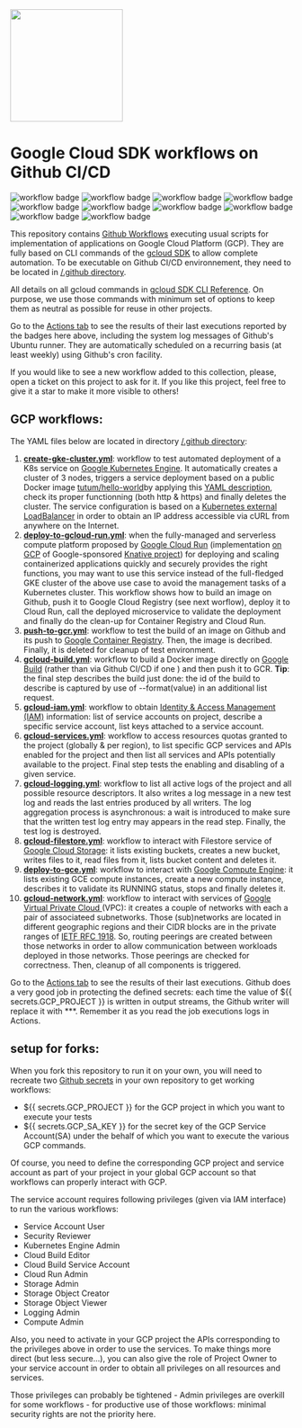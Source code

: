 <img src="https://github.com/didier-durand/gcp-workflows-on-github/blob/master/img/g_cloud.png" height="200">

# Google Cloud SDK workflows on Github CI/CD

![workflow badge](https://github.com/didier-durand/gcp-workflows-on-github/workflows/Create%20GKE%20cluster/badge.svg)
![workflow badge](https://github.com/didier-durand/gcp-workflows-on-github/workflows/Deploy%20image%20on%20Cloud%20Run/badge.svg)
![workflow badge](https://github.com/didier-durand/gcp-workflows-on-github/workflows/Push%20image%20to%20Cloud%20Registry/badge.svg)
![workflow badge](https://github.com/didier-durand/gcp-workflows-on-github/workflows/Cloud%20Build%20for%20Docker%20image/badge.svg)
![workflow badge](https://github.com/didier-durand/gcp-workflows-on-github/workflows/List%20IAM%20roles/badge.svg)
![workflow badge](https://github.com/didier-durand/gcp-workflows-on-github/workflows/List%20project%20services/badge.svg)
![workflow badge](https://github.com/didier-durand/gcp-workflows-on-github/workflows/Use%20GCP%20logging/badge.svg)
![workflow badge](https://github.com/didier-durand/gcp-workflows-on-github/workflows/Use%20GCP%20filestore/badge.svg)
![workflow badge](https://github.com/didier-durand/gcp-workflows-on-github/workflows/Deploy%20to%20GCE/badge.svg)
![workflow badge](https://github.com/didier-durand/gcp-workflows-on-github/workflows/Create%20VPC%20peering/badge.svg)

This repository contains [Github Workflows](https://github.com/features/actions) executing usual scripts for implementation of applications 
on Google Cloud Platform (GCP). They are fully based on CLI commands of the [gcloud SDK](https://cloud.google.com/sdk/install) to allow 
complete automation. To be executable on Github CI/CD environnement, they need to be located in [/.github directory](https://github.com/didier-durand/gcp-workflows-on-github/tree/master/.github/workflows).

All details on all gcloud commands in [gcloud SDK CLI Reference](https://cloud.google.com/sdk/gcloud/reference). On purpose, we use those commands 
with minimum set of options to keep them as neutral as possible for reuse in other projects.

Go to the [Actions tab](https://github.com/didier-durand/gcp-workflows-on-github/actions) to see the results of their last executions reported by the badges 
here above, including the system log messages of Github's Ubuntu runner. They are automatically scheduled on a recurring basis (at least weekly) 
using Github's cron facility.

If you would like to see a new workflow added to this collection, please, open a ticket on this project to ask for it. If you like this project, 
feel free to give it a star to make it more visible to others!

## GCP workflows:

The YAML files below are located in directory [/.github directory](https://github.com/didier-durand/gcp-workflows-on-github/tree/master/.github/workflows):


1. **[create-gke-cluster.yml](https://github.com/didier-durand/gcp-workflows-on-github/blob/master/.github/workflows/create-gke-cluster.yml)**: workflow to test automated deployment of a K8s service on [Google Kubernetes Engine](https://cloud.google.com/kubernetes-engine/docs/concepts/kubernetes-engine-overview). It automatically creates a cluster of 3 nodes, triggers a service deployment based on a public Docker image [tutum/hello-world](https://hub.docker.com/r/tutum/hello-world/)by applying this [YAML description](https://github.com/didier-durand/gcp-workflows-on-github/blob/master/kubernetes/tutum-hello-world.yaml), check its proper functionning (both http & https) and finally deletes the cluster. The service configuration is based on a [Kubernetes external LoadBalancer](https://kubernetes.io/docs/tasks/access-application-cluster/create-external-load-balancer/) in order to obtain an IP address accessible via cURL from anywhere on the Internet.
2. **[deploy-to-gcloud-run.yml](https://github.com/didier-durand/gcp-workflows-on-github/blob/master/.github/workflows/deploy-to-gcloud-run.yml)**: when the fully-managed and serverless compute platform proposed by [Google Cloud Run](https://cloud.google.com/run) (implementation [on GCP](https://cloud.google.com/knative) of Google-sponsored [Knative project](https://knative.dev/)) for deploying and scaling containerized applications quickly and securely provides the right functions, you may want to use this service instead of the full-fledged GKE cluster of the above use case to avoid the management tasks of a Kubernetes cluster. This workflow shows how to build an image on Github, push it to Google Cloud Registry (see next worflow), deploy it to Cloud Run, call the deployed microservice to validate the deployment and finally do the clean-up for Container Registry and Cloud Run.
3. **[push-to-gcr.yml](https://github.com/didier-durand/gcp-workflows-on-github/blob/master/.github/workflows/push-to-gcr.yml)**: workflow to test the build of an image on Github and its push to [Google Container Registry](https://cloud.google.com/container-registry/docs/overview). Then, the image is decribed. Finally, it is deleted for cleanup of test environment.
4. **[gcloud-build.yml](https://github.com/didier-durand/gcp-workflows-on-github/blob/master/.github/workflows/gcloud-build.yml)**: workflow to build a Docker image directly on [Google Build](https://cloud.google.com/cloud-build) (rather than via Github CI/CD if one ) and then push it to GCR. **Tip**: the final step describes the build just done: the id of the build to describe is captured by use of --format(value) in an additional list request.
5. **[gcloud-iam.yml](https://github.com/didier-durand/gcp-workflows-on-github/blob/master/.github/workflows/gcloud-iam.yml)**: workflow to obtain [Identity & Access Management (IAM)](https://cloud.google.com/iam) information: list of service accounts on project, describe a specific service account, list keys attached to a service account.
6. **[gcloud-services.yml](https://github.com/didier-durand/gcp-workflows-on-github/blob/master/.github/workflows/gcloud-services.yml)**: workflow to access resources quotas granted to the project (globally & per region), to list specific GCP services and APIs enabled for the project and then list all services and APIs potentially available to the project. Final step tests the enabling and disabling of a given service.
7. **[gcloud-logging.yml](https://github.com/didier-durand/gcp-workflows-on-github/blob/master/.github/workflows/gcloud-logging.yml)**: workflow to list all active logs of the project and all possible resource descriptors. It also writes a log message in a new test log and reads the last entries produced by all writers. The log aggregation process is asynchronous: a wait is introduced to make sure that the written test log entry may appears in the read step. Finally, the test log is destroyed.
8. **[gcloud-filestore.yml](https://github.com/didier-durand/gcp-workflows-on-github/blob/master/.github/workflows/gcloud-filestore.yml)**: workflow to interact with Filestore service of [Google Cloud Storage](https://cloud.google.com/storage): it lists existing buckets, creates a new bucket, writes files to it, read files from it, lists bucket content and deletes it.
9. **[deploy-to-gce.yml](https://github.com/didier-durand/gcp-workflows-on-github/blob/master/.github/workflows/deploy-to-gce.yml)**: workflow to interact with [Google Compute Engine](https://cloud.google.com/compute): it lists existing GCE compute instances, create a new compute instance, describes it to validate its RUNNING status, stops and finally deletes it.
9. **[gcloud-network.yml](https://github.com/didier-durand/gcp-workflows-on-github/blob/master/.github/workflows/gcloud-network.yml)**: workflow to interact with services of [Google Virtual Private Cloud ](https://cloud.google.com/vpc) (VPC): it creates a couple of networks with each a pair of associateed subnetworks. Those (sub)networks are located in different geographic regions and their CIDR blocks are in the private ranges of [IETF RFC 1918](https://tools.ietf.org/html/rfc1918). So, routing peerings are created between those networks in order to allow communication between workloads deployed in those networks. Those peerings are checked for correctness. Then, cleanup of all components is triggered.

Go to the [Actions tab](https://github.com/didier-durand/gcp-workflows-on-github/actions) to see the results of their last executions. Github does a very good job in protecting the defined secrets: each time the value of ${{ secrets.GCP_PROJECT }} is written in output streams, the Github writer will replace it with ***. Remember it as you read the job executions logs in Actions.

## setup for forks:

When you fork this repository to run it on your own, you will need to recreate two [Github secrets](https://docs.github.com/en/actions/configuring-and-managing-workflows/using-variables-and-secrets-in-a-workflow) in your own repository to get working workflows: 

- ${{ secrets.GCP_PROJECT }} for the GCP project in which you want to execute your tests  
- ${{ secrets.GCP_SA_KEY }} for the secret key of the GCP Service Account(SA) under the behalf of which you want to execute the various GCP commands.

Of course, you need to define the corresponding GCP project and service account as part of your project in your global GCP account so that workflows can properly interact with GCP.

The service account requires following privileges (given via IAM interface) to run the various workflows:

- Service Account User
- Security Reviewer
- Kubernetes Engine Admin
- Cloud Build Editor
- Cloud Build Service Account
- Cloud Run Admin
- Storage Admin
- Storage Object Creator
- Storage Object Viewer
- Logging Admin
- Compute Admin

Also, you need to activate in your GCP project the APIs corresponding to the privileges above in order to use the services. To make things more direct (but less secure...), you can also give the role of Project Owner to your service account in order to obtain all privileges on all resources and services.

Those privileges can probably be tightened - Admin privileges are overkill for some workflows - for productive use of those workflows: minimal security rights are not the priority here.